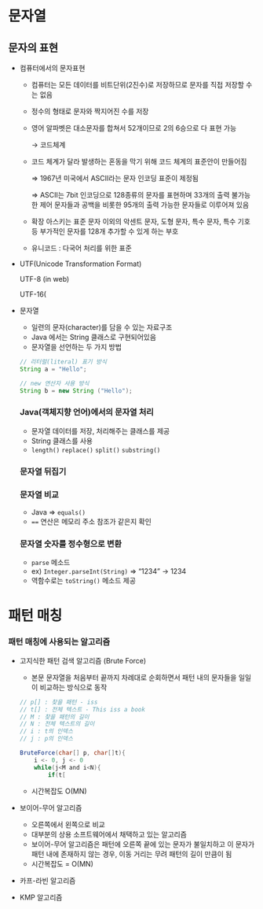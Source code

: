 # 문자열

## 문자의 표현

- 컴퓨터에서의 문자표현
    - 컴퓨터는 모든 데이터를 비트단위(2진수)로 저장하므로 문자를 직접 저장할 수는 없음
    - 정수의 형태로 문자와 짝지어진 수를 저장
    - 영어 알파벳은 대소문자를 합쳐서 52개이므로 2의 6승으로 다 표현 가능
        
         → 코드체계
        
    - 코드 체계가 달라 발생하는 혼동을 막기 위해 코드 체계의 표준안이 만들어짐
        
        ⇒ 1967년 미국에서 ASCII라는 문자 인코딩 표준이 제정됨
        
        ⇒ ASCII는 7bit 인코딩으로 128종류의 문자를 표현하며 33개의 출력 불가능한 제어 문자들과 공백을 비롯한 95개의 출력 가능한 문자들로 이루어져 있음
        
    - 확장 아스키는 표준 문자 이외의 악센트 문자, 도형 문자, 특수 문자, 특수 기호 등 부가적인 문자를 128개 추가할 수 있게 하는 부호
    - 유니코드 : 다국어 처리를 위한 표준
- UTF(Unicode Transformation Format)
    
    UTF-8 (in web)
    
    UTF-16(
    
- 문자열
       
    - 일련의 문자(character)를 담을 수 있는 자료구조
    - Java 에서는 String 클래스로 구현되어있음
    - 문자열을 선언하는 두 가지 방법
    
    ```java
    // 리터럴(literal) 표기 방식
    String a = "Hello";
    
    // new 연산자 사용 방식
    String b = new String ("Hello");
    ```
    
    ### Java(객체지향 언어)에서의 문자열 처리
    
    - 문자열 데이터를 저장, 처리해주는 클래스를 제공
    - String 클래스를 사용
    - `length()` `replace()` `split()` `substring()`
    
    ### 문자열 뒤집기
    
    ### 문자열 비교
    
    - Java ⇒ `equals()`
    - `==` 연산은 메모리 주소 참조가 같은지 확인
    
    ### 문자열 숫자를 정수형으로 변환
    
    - `parse` 메소드
    - ex) `Integer.parseInt(String)`  ⇒ “1234” → 1234
    - 역함수로는 `toString()` 메소드 제공
    

# 패턴 매칭

### 패턴 매칭에 사용되는 알고리즘

- 고지식한 패턴 검색 알고리즘 (Brute Force)
    - 본문 문자열을 처음부터 끝까지 차례대로 순회하면서 패턴 내의 문자들을 일일이 비교하는 방식으로 동작
    
    ```java
    // p[] : 찾을 패턴 - iss
    // t[] : 전체 텍스트 - This iss a book
    // M : 찾을 패턴의 길이
    // N : 전체 텍스트의 길이
    // i : t의 인덱스
    // j : p의 인덱스
    
    BruteForce(char[] p, char[]t){
    	i <- 0, j <- 0
    	while(j<M and i<N){
    		if(t[
    ```
    
    - 시간복잡도 O(MN)
    
- 보이어-무어 알고리즘
    - 오른쪽에서 왼쪽으로 비교
    - 대부분의 상용 소프트웨어에서 채택하고 있는 알고리즘
    - 보이어-무어 알고리즘은 패턴에 오른쪽 끝에 있는 문자가 불일치하고 이 문자가 패턴 내에 존재하지 않는 경우, 이동 거리는 무려 패턴의 길이 만큼이 됨
    - 시간복잡도 = O(MN)
- 카프-라빈 알고리즘
- KMP 알고리즘
